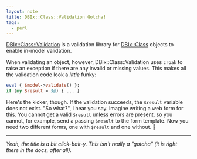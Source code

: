 ```yaml
---
layout: note
title: DBIx::Class::Validation Gotcha!
tags:
  - perl
---
```


[DBIx::Class::Validation](https://metacpan.org/pod/DBIx::Class::Validation) is
a validation library for [DBIx::Class](https://metacpan.org/pod/DBIx::Class)
objects to enable in-model validation.

When validating an object, however, DBIx::Class::Validation uses `croak` to
raise an exception if there are any invalid or missing values. This makes all
the validation code look a _little_ funky:

```perl
eval { $model->validate() };
if (my $result = $@) { ... }
```

Here's the kicker, though. If the validation succeeds, the `$result` variable
does not exist. "So what?", I hear you say. Imagine writing a web form for
this. You cannot get a valid `$result` unless errors are present, so you
cannot, for example, send a passing `$result` to the form template. Now you
need two different forms, one with `$result` and one without. 🤢

---

_Yeah, the title is a bit click-bait-y. This isn't really a "gotcha" (it is
right there in the docs, after all)._
